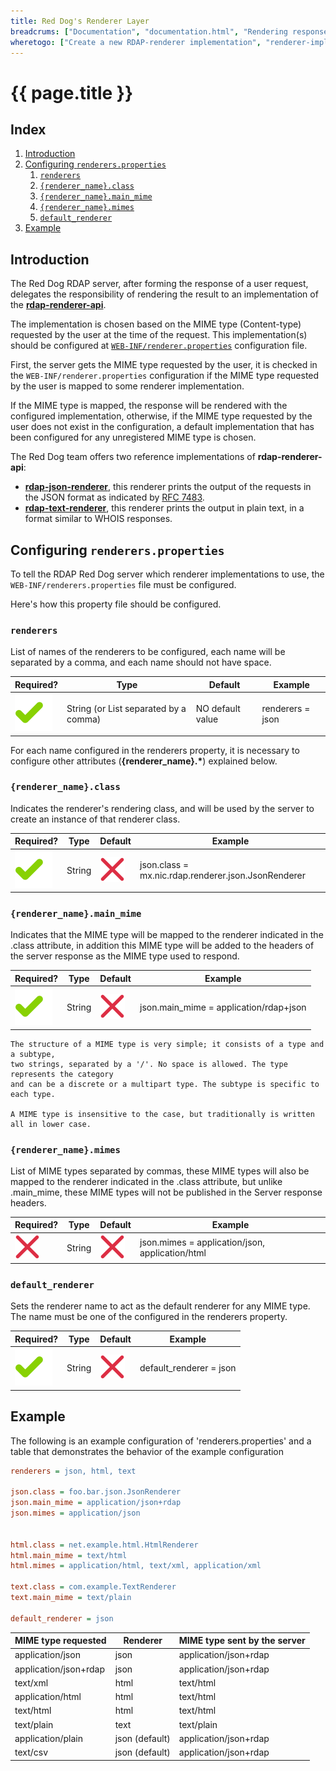 ```yaml
---
title: Red Dog's Renderer Layer
breadcrums: ["Documentation", "documentation.html", "Rendering response data", "documentation.html#rendering-response-data"]
wheretogo: ["Create a new RDAP-renderer implementation", "renderer-implementation.html"]
---
```

# {{ page.title }}

## Index

1. [Introduction](#introduction)
1. [Configuring `renderers.properties`](#configuring-renderersproperties)
   1. [`renderers`](#renderers)
   1. [`{renderer_name}.class`](#renderer_nameclass)
   1. [`{renderer_name}.main_mime`](#renderer_namemain_mime)
   1. [`{renderer_name}.mimes`](#renderer_namemimes)
   1. [`default_renderer`](#default_renderer)
1. [Example](#example)

## Introduction

The Red Dog RDAP server, after forming the response of a user request, delegates the responsibility of rendering the result to an implementation of the [**rdap-renderer-api**](https://github.com/NICMx/rdap-renderer-api).

The implementation is chosen based on the MIME type (Content-type) requested by the user at the time of the request. This implementation(s) should be configured at [`WEB-INF/renderer.properties`](https://github.com/NICMx/rdap-server/blob/master/src/main/webapp/WEB-INF/renderers.properties) configuration file.

First, the server gets the MIME type requested by the user, it is checked in the `WEB-INF/renderer.properties` configuration if the MIME type requested by the user is mapped to some renderer implementation.

If the MIME type is mapped, the response will be rendered with the configured implementation, otherwise, if the MIME type requested by the user does not exist in the configuration, a default implementation that has been configured for any unregistered MIME type is chosen.

The Red Dog team offers two reference implementations of **rdap-renderer-api**:

+ __[rdap-json-renderer](https://github.com/NICMx/rdap-json-renderer)__, this renderer prints the output of the requests in the JSON format as indicated by [RFC 7483](https://tools.ietf.org/html/rfc7483).
+ __[rdap-text-renderer](https://github.com/NICMx/rdap-text-renderer)__, this renderer prints the output in plain text, in a format similar to WHOIS responses.

## Configuring `renderers.properties`

To tell the RDAP Red Dog server which renderer implementations to use, the `WEB-INF/renderers.properties` file must be configured.

Here's how this property file should be configured.

### `renderers`

List of names of the renderers to be configured, each name will be separated by a comma, and each name should not have space.

| Required? | Type | Default | Example |
|--------------------|--------|---------|-------------|
| ![Yes](img/green_bkg_check.svg) | String (or List separated by a comma) | NO default value | renderers = json |

For each name configured in the renderers property, it is necessary to configure other attributes (__{renderer_name}.*__) explained below.

### `{renderer_name}.class`

Indicates the renderer's rendering class, and will be used by the server to create an instance of that renderer class.

| Required? | Type | Default | Example |
|--------------------|--------|---------|-------------|
| ![Yes](img/green_bkg_check.svg) | String | ![No](img/red_x.svg) | json.class = mx.nic.rdap.renderer.json.JsonRenderer |


### `{renderer_name}.main_mime`

Indicates that the MIME type will be mapped to the renderer indicated in the .class attribute, in addition this MIME type will be added to the headers of the server response as the MIME type used to respond.

| Required? | Type | Default | Example |
|--------------------|--------|---------|-------------|
| ![Yes](img/green_bkg_check.svg) | String | ![No](img/red_x.svg) | json.main_mime = application/rdap+json |

```
The structure of a MIME type is very simple; it consists of a type and a subtype, 
two strings, separated by a '/'. No space is allowed. The type represents the category 
and can be a discrete or a multipart type. The subtype is specific to each type.

A MIME type is insensitive to the case, but traditionally is written all in lower case.
```

### `{renderer_name}.mimes`

List of MIME types separated by commas, these MIME types will also be mapped to the renderer indicated in the .class attribute, but unlike .main_mime, these MIME types will not be published in the Server response headers.

| Required? | Type | Default | Example |
|--------------------|--------|---------|-------------|
| ![No](img/red_x.svg) | String | ![No](img/red_x.svg) |  json.mimes = application/json, application/html |

### `default_renderer`

Sets the renderer name to act as the default renderer for any MIME type. The name must be one of the configured in the renderers property.

| Required? | Type | Default | Example |
|--------------------|--------|---------|-------------|
| ![Yes](img/green_bkg_check.svg) | String | ![No](img/red_x.svg) | default_renderer = json |

## Example

The following is an example configuration of 'renderers.properties' and a table that demonstrates the behavior of the example configuration

```ini
renderers = json, html, text

json.class = foo.bar.json.JsonRenderer
json.main_mime = application/json+rdap
json.mimes = application/json


html.class = net.example.html.HtmlRenderer
html.main_mime = text/html
html.mimes = application/html, text/xml, application/xml

text.class = com.example.TextRenderer
text.main_mime = text/plain

default_renderer = json

```

| MIME type requested | Renderer | MIME type sent by the server |
|---------------------|----------|------------------------------|
| application/json | json | application/json+rdap |
| application/json+rdap | json | application/json+rdap |
| text/xml | html | text/html |
| application/html | html | text/html |
| text/html | html | text/html |
| text/plain | text | text/plain |
| application/plain | json (default) | application/json+rdap |
| text/csv | json (default) | application/json+rdap |
